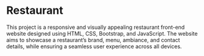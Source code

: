 # Restaurant
This project is a responsive and visually appealing restaurant front-end website designed using HTML, CSS, Bootstrap, and JavaScript. The website aims to showcase a restaurant’s brand, menu, ambiance, and contact details, while ensuring a seamless user experience across all devices.
